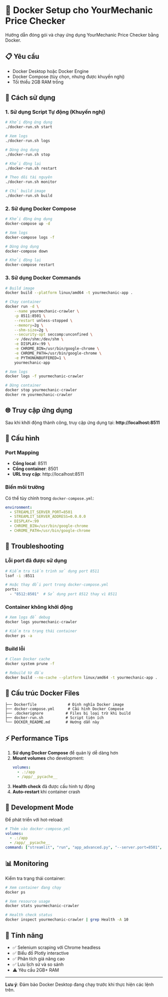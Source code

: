 # 🐳 Docker Setup cho YourMechanic Price Checker

Hướng dẫn đóng gói và chạy ứng dụng YourMechanic Price Checker bằng Docker.

## 📋 Yêu cầu

- Docker Desktop hoặc Docker Engine
- Docker Compose (tùy chọn, nhưng được khuyến nghị)
- Tối thiểu 2GB RAM trống

## 🚀 Cách sử dụng

### 1. Sử dụng Script Tự động (Khuyến nghị)

```bash
# Khởi động ứng dụng
./docker-run.sh start

# Xem logs
./docker-run.sh logs

# Dừng ứng dụng
./docker-run.sh stop

# Khởi động lại
./docker-run.sh restart

# Theo dõi tài nguyên
./docker-run.sh monitor

# Chỉ build image
./docker-run.sh build
```

### 2. Sử dụng Docker Compose

```bash
# Khởi động ứng dụng
docker-compose up -d

# Xem logs
docker-compose logs -f

# Dừng ứng dụng
docker-compose down

# Khởi động lại
docker-compose restart
```

### 3. Sử dụng Docker Commands

```bash
# Build image
docker build --platform linux/amd64 -t yourmechanic-app .

# Chạy container
docker run -d \
    --name yourmechanic-crawler \
    -p 8511:8501 \
    --restart unless-stopped \
    --memory=2g \
    --shm-size=2g \
    --security-opt seccomp:unconfined \
    -v /dev/shm:/dev/shm \
    -e DISPLAY=:99 \
    -e CHROME_BIN=/usr/bin/google-chrome \
    -e CHROME_PATH=/usr/bin/google-chrome \
    -e PYTHONUNBUFFERED=1 \
    yourmechanic-app

# Xem logs
docker logs -f yourmechanic-crawler

# Dừng container
docker stop yourmechanic-crawler
docker rm yourmechanic-crawler
```

## 🌐 Truy cập ứng dụng

Sau khi khởi động thành công, truy cập ứng dụng tại:
**http://localhost:8511**

## 📝 Cấu hình

### Port Mapping
- **Cổng local**: 8511
- **Cổng container**: 8501
- **URL truy cập**: http://localhost:8511

### Biến môi trường

Có thể tùy chỉnh trong `docker-compose.yml`:
```yaml
environment:
  - STREAMLIT_SERVER_PORT=8501
  - STREAMLIT_SERVER_ADDRESS=0.0.0.0
  - DISPLAY=:99
  - CHROME_BIN=/usr/bin/google-chrome
  - CHROME_PATH=/usr/bin/google-chrome
```

## 🔧 Troubleshooting

### Lỗi port đã được sử dụng
```bash
# Kiểm tra tiến trình sử dụng port 8511
lsof -i :8511

# Hoặc thay đổi port trong docker-compose.yml
ports:
  - "8512:8501"  # Sử dụng port 8512 thay vì 8511
```

### Container không khởi động
```bash
# Xem logs để debug
docker logs yourmechanic-crawler

# Kiểm tra trạng thái container
docker ps -a
```

### Build lỗi
```bash
# Clean Docker cache
docker system prune -f

# Rebuild từ đầu
docker build --no-cache --platform linux/amd64 -t yourmechanic-app .
```

## 📁 Cấu trúc Docker Files

```
├── Dockerfile              # Định nghĩa Docker image
├── docker-compose.yml      # Cấu hình Docker Compose  
├── .dockerignore          # Files bị loại trừ khi build
├── docker-run.sh          # Script tiện ích
└── DOCKER_README.md       # Hướng dẫn này
```

## ⚡ Performance Tips

1. **Sử dụng Docker Compose** để quản lý dễ dàng hơn
2. **Mount volumes** cho development:
   ```yaml
   volumes:
     - .:/app
     - /app/__pycache__
   ```
3. **Health check** đã được cấu hình tự động
4. **Auto-restart** khi container crash

## 🔄 Development Mode

Để phát triển với hot-reload:

```yaml
# Thêm vào docker-compose.yml
volumes:
  - .:/app
  - /app/__pycache__
command: ["streamlit", "run", "app_advanced.py", "--server.port=8501", "--server.address=0.0.0.0", "--server.fileWatcherType=poll"]
```

## 📊 Monitoring

Kiểm tra trạng thái container:
```bash
# Xem container đang chạy
docker ps

# Xem resource usage
docker stats yourmechanic-crawler

# Health check status
docker inspect yourmechanic-crawler | grep Health -A 10
```

## 🌟 Tính năng

- ✅ Selenium scraping với Chrome headless
- ✅ Biểu đồ Plotly interactive  
- ✅ Phân tích giá nâng cao
- ✅ Lưu lịch sử và so sánh
- ⚠️ Yêu cầu 2GB+ RAM

---

**Lưu ý**: Đảm bảo Docker Desktop đang chạy trước khi thực hiện các lệnh trên. 
